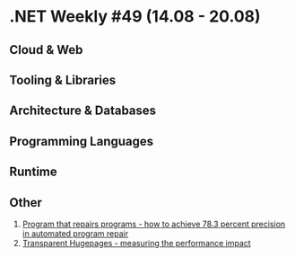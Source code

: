 # .NET Weekly #49 (14.08 - 20.08)

## Cloud & Web

## Tooling & Libraries

## Architecture & Databases

## Programming Languages

## Runtime

## Other

1. [Program that repairs programs - how to achieve 78.3 percent precision in automated program repair](https://www.microsoft.com/en-us/research/blog/program-repairs-programs-achieve-78-3-percent-precision-automated-program-repair/)
1. [Transparent Hugepages - measuring the performance impact](https://alexandrnikitin.github.io/blog/transparent-hugepages-measuring-the-performance-impact/)